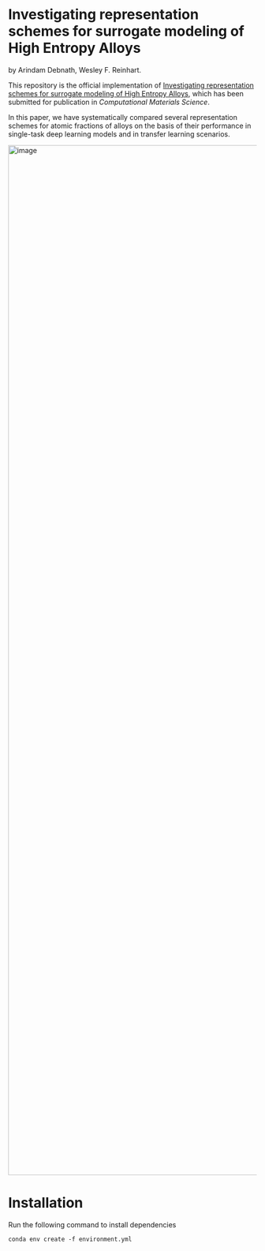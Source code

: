 # Investigating representation schemes for surrogate modeling of High Entropy Alloys

by Arindam Debnath, Wesley F. Reinhart.

This repository is the official implementation of [Investigating representation schemes for surrogate modeling of High Entropy Alloys](https://arxiv.org/pdf/2301.00179.pdf), which has been submitted for publication in *Computational Materials Science*.

In this paper, we have systematically compared several representation schemes for atomic fractions of alloys on the basis of their performance in single-task deep learning models and in transfer learning scenarios.

<img width="2088" alt="image" src="https://user-images.githubusercontent.com/64245681/230442112-4f5a2eb6-58b5-4bdb-83b4-155025c5faf9.png">


# Installation

Run the following command to install dependencies
```
conda env create -f environment.yml
```
